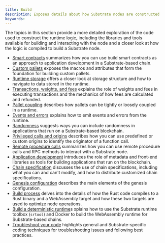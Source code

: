 ```yaml
---
title: Build
description: Exposes details about how Substrate nodes are constructed and compiled.
keywords:
---
```


The topics in this section provide a more detailed exploration of the code used to construct the runtime logic, including the libraries and tools available for building and interacting with the node and a closer look at how the logic is compiled to build a Substrate node.

- [Smart contracts](/build/smart-contracts-strategy/) summarizes how you can use build smart contracts as an approach to application development in a Substrate-based chain.
- [Custom pallets](/build/custom-pallets) exposes the macros and attributes that form the foundation for building custom pallets.
- [Runtime storage](/build/runtime-storage) offers a closer look at storage structure and how to navigate to data stored in the runtime.
- [Transactions, weights, and fees](/build/tx-weights-fees) explains the role of weights and fees in executing transactions and the mechanics of how fees are calculated and refunded.
- [Pallet coupling](/build/pallet-coupling) describes how pallets can be tightly or loosely coupled in a runtime.
- [Events and errors](/build/events-and-errors) explains how to emit events and errors from the runtime.
- [Randomness](/build/randomness) suggests ways you can include randomness in applications that run on a Substrate-based blockchain.
- [Privileged calls and origins](/build/origins) describes how you can use predefined or custom origins to identify the originator of a function call.
- [Remote procedure calls](/build/remote-procedure-calls/) summarizes how you can use remote procedure calls and RPC methods to interact with a Substrate node.
- [Application development](/build/application-development/) introduces the role of metadata and front-end libraries as tools for building applications that run on the blockchain.
- [Chain specification](/build/chain-spec) discusses the use of chain specifications, including what you can and can't modify, and how to distribute customized chain specifications.
- [Genesis configuration](/build/genesis-configuration) describes the main elements of the genesis configuration.
- [Build process](/build/build-process) delves into the details of how the Rust code compiles to a Rust binary and a WebAssembly target and how these two targets are used to optimize node operations.
- [Build a deterministic runtime](/build/build-a-deterministic-runtime)s xplains how to use the Substrate runtime toolbox (`srtool`) and Docker to build the WebAssembly runtime for Substrate-based chains.
- [Troubleshoot your code](/build/troubleshoot-your-code) highlights general and Substrate-specific coding techniques for troubleshooting issues and following best practices.
